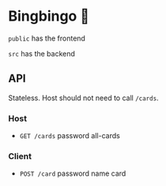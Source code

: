 # Bingbingo 🗿
`public` has the frontend

`src` has the backend

## API
Stateless. Host should not need to call `/cards`.

### Host
* `GET /cards` password all-cards

### Client
* `POST /card` password name card

